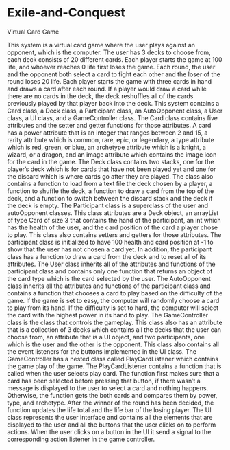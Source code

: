 # Exile-and-Conquest
Virtual Card Game

This system is a virtual card game where the user plays against an opponent, which is the computer. The user has 3 decks to choose from, each deck consists of 20 different cards. Each player starts the game at 100 life, and whoever reaches 0 life first loses the game. Each round, the user and the opponent both select a card to fight each other and the loser of the round loses 20 life. Each player starts the game with three cards in hand and draws a card after each round. If a player would draw a card while there are no cards in the deck, the deck reshuffles all of the cards previously played by that player back into the deck. This system contains a Card class, a Deck class, a Participant class, an AutoOpponent class, a User class, a UI class, and a GameController class.
The Card class contains five attributes and the setter and getter functions for those attributes. A card has a power attribute that is an integer that ranges between 2 and 15, a rarity attribute which is common, rare, epic, or legendary, a type attribute which is red, green, or blue, an archetype attribute which is a knight, a wizard, or a dragon, and an image attribute which contains the image icon for the card in the game.
	The Deck class contains two stacks, one for the player’s deck which is for cards that have not been played yet and one for the discard which is where cards go after they are played. The class also contains a function to load from a text file the deck chosen by a player, a function to shuffle the deck, a function to draw a card from the top of the deck, and a function to switch between the discard stack and the deck if the deck is empty.
	The Participant class is a superclass of the user and autoOpponent classes. This class attributes are a Deck object, an arrayList of type Card of size 3 that contains the hand of the participant, an int which has the health of the user, and the card position of the card a player chose to play. This class also contains setters and getters for those attributes. The participant class is initialized to have 100 health and card position at -1 to show that the user has not chosen a card yet. In addition, the participant class has a function to draw a card from the deck and to reset all of its attributes.
	The User class inherits all of the attributes and functions of the participant class and contains only one function that returns an object of the card type which is the card selected by the user.
	The AutoOpponent class inherits all the attributes and functions of the participant class and contains a function that chooses a card to play based on the difficulty of the game. If the game is set to easy, the computer will randomly choose a card to play from its hand. If the difficulty is set to hard, the computer will select the card with the highest power in its hand to play. 
	The GameController class is the class that controls the gameplay. This class also has an attribute that is a collection of 3 decks which contains all the decks that the user can choose from, an attribute that is a UI object, and two participants, one which is the user and the other is the opponent. This class also contains all the event listeners for the buttons implemented in the UI class. The GameController has a nested class called PlayCardListener which contains the game play of the game. The PlayCardListener contains a function that is called when the user selects play card. The function first makes sure that a card has been selected before pressing that button, if there wasn’t a message is displayed to the user to select a card and nothing happens. Otherwise, the function gets the both cards and compares them by power, type, and archetype. After the winner of the round has been decided, the function updates the life total and the life bar of the losing player. 
	The UI class represents the user interface and contains all the elements that are displayed to the user and all the buttons that the user clicks on to perform actions. When the user clicks on a button in the UI it send a signal to the corresponding action listener in the game controller.
